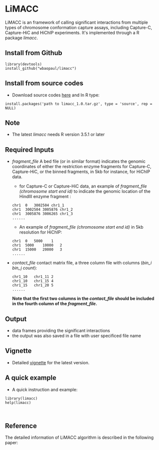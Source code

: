 # LiMACC
LiMACC is an framework of calling significant interactions from multiple types of chromosome conformation capture assays, including Capture-C, Capture-HiC and HiChIP experiments.
It's implemented through a R package *limacc*.


## Install from Github 
```
library(devtools)
install_github("wbaopaul/limacc")
```

## Install from source codes

* Download source codes [here](https://www.dropbox.com/s/vwelb99sd5nr3gk/limacc_1.0.tar.gz?dl=0) 
and In R type:
 
```
install.packages('path to limacc_1.0.tar.gz', type = 'source', rep = NULL)
```

## Note
* The latest *limacc* needs R version 3.5.1 or later

## Required Inputs
* *fragment_file* A bed file (or in similar format) indicates the genomic coordinates of either the restriction enzyme fragments for Capture-C, Capture-HiC, or the binned fragments, in 5kb for instance, for HiChIP data.  
  - for Capture-C or Capture-HiC data, an example of *fragment_file (chromosome start end id)* to indicate the genomic location of the HindIII enzyme fragment :

  ```
  chr1	0	3002504	chr1_1
  chr1	3002504	3005876	chr1_2
  chr1	3005876	3006265	chr1_3
  ......
  ```
  - An example of *fragment_file (chromosome start end id)* in 5kb resolution for HiChIP:

  ```
  chr1	0	5000	1
  chr1	5000	10000	2
  chr1	15000	20000	3
  ......
  ```

* *contact_file* contact matrix file, a three column file with columns (*bin_i bin_j count*):

  ```
  chr1_10	chr1_11	2
  chr1_10	chr1_15	4
  chr1_15	chr1_20	5
  ......
  ```
  **Note that the first two columns in the *contact_file* should be included in the fourth column of the *fragment_file*.**

## Output
  * data frames providing the significant interactions
  * the output was also saved in a file with user specificed file name

## Vignette
* Detailed [vignette]() for the latest version.

## A quick example
* A quick instruction and example:

```
library(limacc)
help(limacc)



```

## Reference
The detailed information of LiMACC algorithm is described in the following paper:




